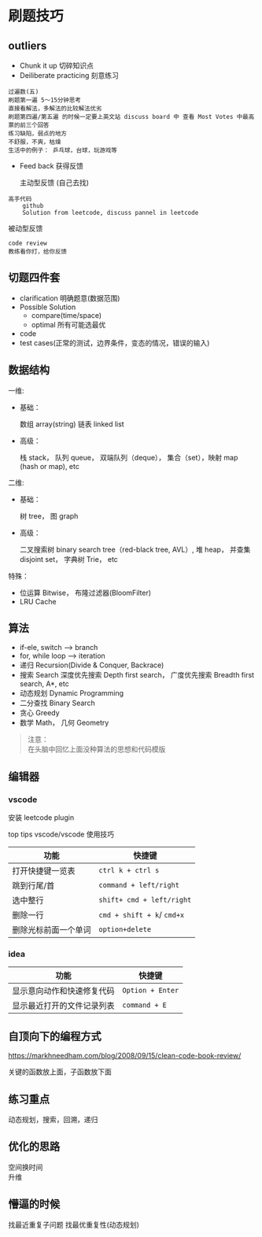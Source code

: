 # 刷题技巧

## outliers

- Chunk it up 切碎知识点
- Deiliberate practicing 刻意练习  
        
```
过遍数(五) 
刷题第一遍 5～15分钟思考
直接看解法，多解法的比较解法优劣
刷题第四遍/第五遍 的时候一定要上英文站 discuss board 中 查看 Most Votes 中最高票的前三个回答
练习缺陷，弱点的地方  
不舒服，不爽，枯燥  
生活中的例子： 乒乓球，台球，玩游戏等
```

- Feed back 获得反馈  
  
  主动型反馈 (自己去找)  
    
```
高手代码  
    github  
    Solution from leetcode, discuss pannel in leetcode
```
  
  被动型反馈  
    
```
code review  
教练看你打，给你反馈
```


## 切题四件套

- clarification 明确题意(数据范围)
- Possible Solution 
    - compare(time/space) 
    - optimal 所有可能选最优
- code
- test cases(正常的测试，边界条件，变态的情况，错误的输入)


## 数据结构

一维:

- 基础： 
    
    数组 array(string) 链表 linked list
- 高级： 
    
    栈 stack， 队列 queue， 双端队列（deque）， 集合（set），映射 map (hash or map), etc

二维:

- 基础： 
    
    树 tree， 图 graph

- 高级： 
    
    二叉搜索树 binary search tree（red-black tree, AVL）, 堆 heap， 并查集 disjoint set， 字典树 Trie， etc

特殊：

- 位运算 Bitwise， 布隆过滤器(BloomFilter)
- LRU Cache

## 算法

- if-ele, switch --> branch
- for, while loop --> iteration
- 递归 Recursion(Divide & Conquer, Backrace)
- 搜索 Search 深度优先搜索 Depth first search， 广度优先搜索 Breadth first search, A*, etc
- 动态规划 Dynamic Programming
- 二分查找 Binary Search
- 贪心 Greedy
- 数学 Math， 几何 Geometry

>注意：  
    在头脑中回忆上面没种算法的思想和代码模版

## 编辑器

### vscode

安装 leetcode plugin

top tips vscode/vscode 使用技巧

|  功能   | 快捷键  |
|  ----  | ----  |
| 打开快捷键一览表 | `ctrl k + ctrl s` |
| 跳到行尾/首  | `command + left/right` |
| 选中整行 | `shift+ cmd + left/right` |
| 删除一行  | `cmd + shift + k`/ `cmd+x` |
| 删除光标前面一个单词  | `option+delete` |

### idea

|  功能   | 快捷键  |
|  ----  | ----  |
| 显示意向动作和快速修复代码  | `Option + Enter` |
| 显示最近打开的文件记录列表 | `command + E` |




## 自顶向下的编程方式

<https://markhneedham.com/blog/2008/09/15/clean-code-book-review/>

关键的函数放上面，子函数放下面

## 练习重点

动态规划，搜索，回溯，递归


## 优化的思路

空间换时间  
升维


## 懵逼的时候

找最近重复子问题
找最优重复性(动态规划)